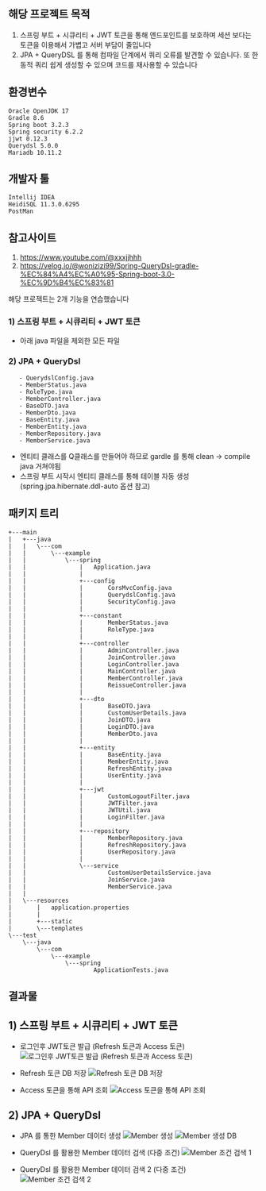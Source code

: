 ## 해당 프로젝트 목적
1) 스프링 부트 + 시큐리티 + JWT 토큰을 통해 엔드포인트를 보호하며 세션 보다는 토큰을 이용해서 가볍고 서버 부담이 줄입니다
2) JPA + QueryDSL 를 통해 컴파일 단계에서 쿼리 오류를 발견할 수 있습니다. 또 한 동적 쿼리 쉽게 생성할 수 있으며 코드를 재사용할 수 있습니다

## 환경변수
```
Oracle OpenJDK 17
Gradle 8.6
Spring boot 3.2.3
Spring security 6.2.2
jjwt 0.12.3
Querydsl 5.0.0
Mariadb 10.11.2
```

## 개발자 툴
```
Intellij IDEA
HeidiSQL 11.3.0.6295
PostMan
```

## 참고사이트
1) https://www.youtube.com/@xxxjjhhh
2) https://velog.io/@wonizizi99/Spring-QueryDsl-gradle-%EC%84%A4%EC%A0%95-Spring-boot-3.0-%EC%9D%B4%EC%83%81

해당 프로젝트는 2개 기능을 연습했습니다
### 1) 스프링 부트 + 시큐리티 + JWT 토큰
   - 아래 java 파일을 제외한 모든 파일
     
### 2) JPA + QueryDsl
```
   - QuerydslConfig.java
   - MemberStatus.java
   - RoleType.java
   - MemberController.java
   - BaseDTO.java
   - MemberDto.java
   - BaseEntity.java
   - MemberEntity.java
   - MemberRepository.java
   - MemberService.java
```
  * 엔티티 클래스를 Q클래스를 만들어야 하므로 gardle 를 통해 clean -> compile java 거쳐야됨
  * 스프링 부트 시작시 엔티티 클래스를 통해 테이블 자동 생성(spring.jpa.hibernate.ddl-auto 옵션 참고)
         

## 패키지 트리
```
+---main
|   +---java
|   |   \---com
|   |       \---example
|   |           \---spring
|   |               |   Application.java
|   |               |
|   |               +---config
|   |               |       CorsMvcConfig.java
|   |               |       QuerydslConfig.java
|   |               |       SecurityConfig.java
|   |               |
|   |               +---constant
|   |               |       MemberStatus.java
|   |               |       RoleType.java
|   |               |
|   |               +---controller
|   |               |       AdminController.java
|   |               |       JoinController.java
|   |               |       LoginController.java
|   |               |       MainController.java
|   |               |       MemberController.java
|   |               |       ReissueController.java
|   |               |
|   |               +---dto
|   |               |       BaseDTO.java
|   |               |       CustomUserDetails.java
|   |               |       JoinDTO.java
|   |               |       LoginDTO.java
|   |               |       MemberDto.java
|   |               |
|   |               +---entity
|   |               |       BaseEntity.java
|   |               |       MemberEntity.java
|   |               |       RefreshEntity.java
|   |               |       UserEntity.java
|   |               |
|   |               +---jwt
|   |               |       CustomLogoutFilter.java
|   |               |       JWTFilter.java
|   |               |       JWTUtil.java
|   |               |       LoginFilter.java
|   |               |
|   |               +---repository
|   |               |       MemberRepository.java
|   |               |       RefreshRepository.java
|   |               |       UserRepository.java
|   |               |
|   |               \---service
|   |                       CustomUserDetailsService.java
|   |                       JoinService.java
|   |                       MemberService.java
|   |
|   \---resources
|       |   application.properties
|       |
|       +---static
|       \---templates
\---test
    \---java
        \---com
            \---example
                \---spring
                        ApplicationTests.java
```

## 결과물

## 1) 스프링 부트 + 시큐리티 + JWT 토큰
- 로그인후 JWT토큰 발급 (Refresh 토큰과 Access 토큰)
![로그인후 JWT토큰 발급 (Refresh 토큰과 Access 토큰)](https://github.com/gusrl6394/springboot_2024_v1/assets/20663508/e6df49dc-9c4c-4193-9727-a3811cc5fe70)

- Refresh 토큰 DB 저장
![Refresh 토큰 DB 저장](https://github.com/gusrl6394/springboot_2024_v1/assets/20663508/43b8f605-4234-4b04-b4c4-0f0853291086)

- Access 토큰을 통해 API 조회
![Access 토큰을 통해 API 조회](https://github.com/gusrl6394/springboot_2024_v1/assets/20663508/21ec2ef1-dde8-4b5f-ab7f-71f5cb03014b)


## 2) JPA + QueryDsl
- JPA 를 통한 Member 데이터 생성
![Member 생성](https://github.com/gusrl6394/springboot_2024_v1/assets/20663508/190553be-98c3-43c5-befd-69fd678451f2)
![Member 생성 DB](https://github.com/gusrl6394/springboot_2024_v1/assets/20663508/adffa0c8-2f5c-450b-a0cb-5ee418198de8)

- QueryDsl 를 활용한 Member 데이터 검색 (다중 조건)
![Member 조건 검색 1](https://github.com/gusrl6394/springboot_2024_v1/assets/20663508/aa592d05-adda-4d6f-9266-313980b16121)

- QueryDsl 를 활용한 Member 데이터 검색 2 (다중 조건)
![Member 조건 검색 2](https://github.com/gusrl6394/springboot_2024_v1/assets/20663508/7303db26-f873-4557-a1bf-fd76c44ea63b)
